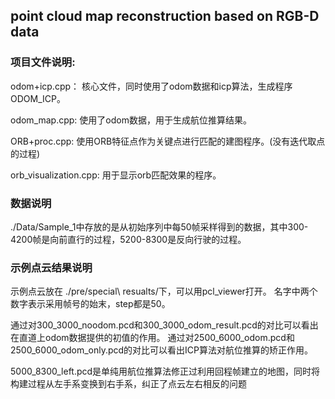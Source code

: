 ## point cloud map reconstruction based on RGB-D data

### 项目文件说明:

odom+icp.cpp：
核心文件，同时使用了odom数据和icp算法，生成程序ODOM_ICP。

odom_map.cpp:
使用了odom数据，用于生成航位推算结果。

ORB+proc.cpp:
使用ORB特征点作为关键点进行匹配的建图程序。(没有迭代取点的过程)

orb_visualization.cpp:
用于显示orb匹配效果的程序。

### 数据说明
./Data/Sample_1中存放的是从初始序列中每50帧采样得到的数据，其中300-4200帧是向前直行的过程，5200-8300是反向行驶的过程。

### 示例点云结果说明
示例点云放在 ./pre/special\ resualts/下，可以用pcl_viewer打开。
名字中两个数字表示采用帧号的始末，step都是50。

通过对300_3000_noodom.pcd和300_3000_odom_result.pcd的对比可以看出在直道上odom数据提供的初值的作用。
通过对2500_6000_odom.pcd和2500_6000_odom_only.pcd的对比可以看出ICP算法对航位推算的矫正作用。

5000_8300_left.pcd是单纯用航位推算法修正过利用回程帧建立的地图，同时将构建过程从左手系变换到右手系，纠正了点云左右相反的问题
